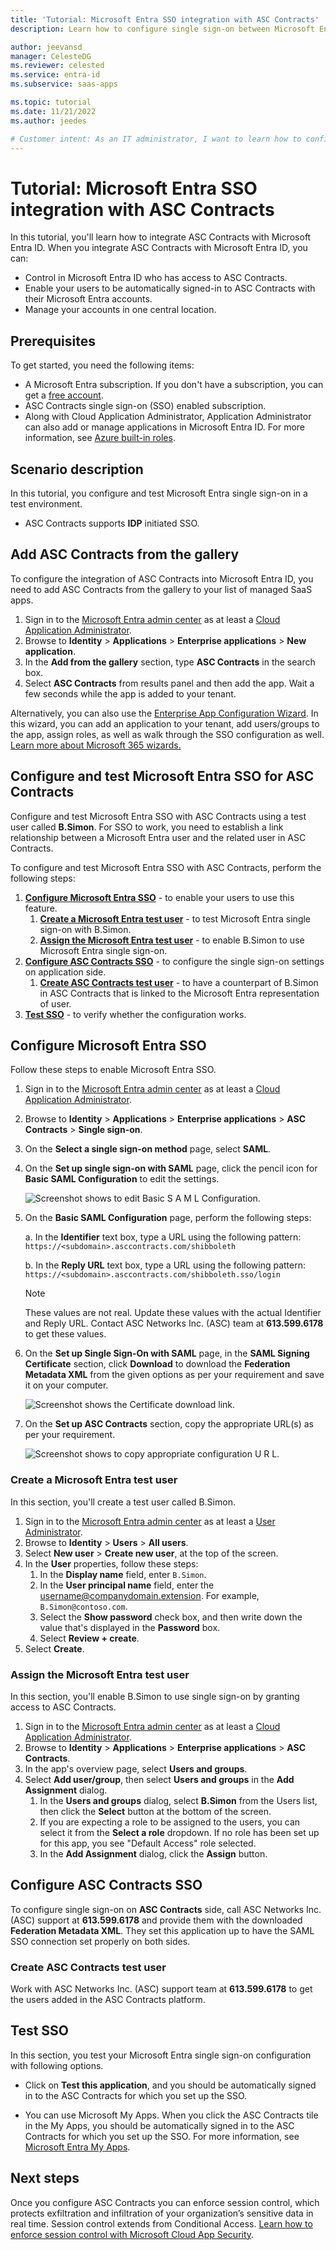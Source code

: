```yaml
---
title: 'Tutorial: Microsoft Entra SSO integration with ASC Contracts'
description: Learn how to configure single sign-on between Microsoft Entra ID and ASC Contracts.

author: jeevansd
manager: CelesteDG
ms.reviewer: celested
ms.service: entra-id
ms.subservice: saas-apps

ms.topic: tutorial
ms.date: 11/21/2022
ms.author: jeedes

# Customer intent: As an IT administrator, I want to learn how to configure single sign-on between Microsoft Entra ID and ASC Contracts so that I can control who has access to ASC Contracts, enable automatic sign-in with Microsoft Entra accounts, and manage my accounts in one central location.
---
```

# Tutorial: Microsoft Entra SSO integration with ASC Contracts

In this tutorial, you'll learn how to integrate ASC Contracts with Microsoft Entra ID. When you integrate ASC Contracts with Microsoft Entra ID, you can:

* Control in Microsoft Entra ID who has access to ASC Contracts.
* Enable your users to be automatically signed-in to ASC Contracts with their Microsoft Entra accounts.
* Manage your accounts in one central location.

## Prerequisites

To get started, you need the following items:

* A Microsoft Entra subscription. If you don't have a subscription, you can get a [free account](https://azure.microsoft.com/free/).
* ASC Contracts single sign-on (SSO) enabled subscription.
* Along with Cloud Application Administrator, Application Administrator can also add or manage applications in Microsoft Entra ID.
For more information, see [Azure built-in roles](~/identity/role-based-access-control/permissions-reference.md).

## Scenario description

In this tutorial, you configure and test Microsoft Entra single sign-on in a test environment.

* ASC Contracts supports **IDP** initiated SSO.

## Add ASC Contracts from the gallery

To configure the integration of ASC Contracts into Microsoft Entra ID, you need to add ASC Contracts from the gallery to your list of managed SaaS apps.

1. Sign in to the [Microsoft Entra admin center](https://entra.microsoft.com) as at least a [Cloud Application Administrator](~/identity/role-based-access-control/permissions-reference.md#cloud-application-administrator).
1. Browse to **Identity** > **Applications** > **Enterprise applications** > **New application**.
1. In the **Add from the gallery** section, type **ASC Contracts** in the search box.
1. Select **ASC Contracts** from results panel and then add the app. Wait a few seconds while the app is added to your tenant.

 Alternatively, you can also use the [Enterprise App Configuration Wizard](https://portal.office.com/AdminPortal/home?Q=Docs#/azureadappintegration). In this wizard, you can add an application to your tenant, add users/groups to the app, assign roles, as well as walk through the SSO configuration as well. [Learn more about Microsoft 365 wizards.](/microsoft-365/admin/misc/azure-ad-setup-guides)

<a name='configure-and-test-azure-ad-sso-for-asc-contracts'></a>

## Configure and test Microsoft Entra SSO for ASC Contracts

Configure and test Microsoft Entra SSO with ASC Contracts using a test user called **B.Simon**. For SSO to work, you need to establish a link relationship between a Microsoft Entra user and the related user in ASC Contracts.

To configure and test Microsoft Entra SSO with ASC Contracts, perform the following steps:

1. **[Configure Microsoft Entra SSO](#configure-azure-ad-sso)** - to enable your users to use this feature.
    1. **[Create a Microsoft Entra test user](#create-an-azure-ad-test-user)** - to test Microsoft Entra single sign-on with B.Simon.
    1. **[Assign the Microsoft Entra test user](#assign-the-azure-ad-test-user)** - to enable B.Simon to use Microsoft Entra single sign-on.
1. **[Configure ASC Contracts SSO](#configure-asc-contracts-sso)** - to configure the single sign-on settings on application side.
    1. **[Create ASC Contracts test user](#create-asc-contracts-test-user)** - to have a counterpart of B.Simon in ASC Contracts that is linked to the Microsoft Entra representation of user.
1. **[Test SSO](#test-sso)** - to verify whether the configuration works.

<a name='configure-azure-ad-sso'></a>

## Configure Microsoft Entra SSO

Follow these steps to enable Microsoft Entra SSO.

1. Sign in to the [Microsoft Entra admin center](https://entra.microsoft.com) as at least a [Cloud Application Administrator](~/identity/role-based-access-control/permissions-reference.md#cloud-application-administrator).
1. Browse to **Identity** > **Applications** > **Enterprise applications** > **ASC Contracts** > **Single sign-on**.
1. On the **Select a single sign-on method** page, select **SAML**.
1. On the **Set up single sign-on with SAML** page, click the pencil icon for **Basic SAML Configuration** to edit the settings.
    
    ![Screenshot shows to edit Basic S A M L Configuration.](common/edit-urls.png "Basic Configuration")

1. On the **Basic SAML Configuration** page, perform the following steps:

    a. In the **Identifier** text box, type a URL using the following pattern:
    `https://<subdomain>.asccontracts.com/shibboleth`

    b. In the **Reply URL** text box, type a URL using the following pattern:
    `https://<subdomain>.asccontracts.com/shibboleth.sso/login`

    > [!NOTE]
    > These values are not real. Update these values with the actual Identifier and Reply URL. Contact ASC Networks Inc. (ASC) team at **613.599.6178** to get these values.

1. On the **Set up Single Sign-On with SAML** page, in the **SAML Signing Certificate** section, click **Download** to download the **Federation Metadata XML** from the given options as per your requirement and save it on your computer.

    ![Screenshot shows the Certificate download link.](common/metadataxml.png "Certificate")

1. On the **Set up ASC Contracts** section, copy the appropriate URL(s) as per your requirement.

    ![Screenshot shows to copy appropriate configuration U R L.](common/copy-configuration-urls.png "Metadata")

<a name='create-an-azure-ad-test-user'></a>

### Create a Microsoft Entra test user

In this section, you'll create a test user called B.Simon.

1. Sign in to the [Microsoft Entra admin center](https://entra.microsoft.com) as at least a [User Administrator](~/identity/role-based-access-control/permissions-reference.md#user-administrator).
1. Browse to **Identity** > **Users** > **All users**.
1. Select **New user** > **Create new user**, at the top of the screen.
1. In the **User** properties, follow these steps:
   1. In the **Display name** field, enter `B.Simon`.  
   1. In the **User principal name** field, enter the username@companydomain.extension. For example, `B.Simon@contoso.com`.
   1. Select the **Show password** check box, and then write down the value that's displayed in the **Password** box.
   1. Select **Review + create**.
1. Select **Create**.

<a name='assign-the-azure-ad-test-user'></a>

### Assign the Microsoft Entra test user

In this section, you'll enable B.Simon to use single sign-on by granting access to ASC Contracts.

1. Sign in to the [Microsoft Entra admin center](https://entra.microsoft.com) as at least a [Cloud Application Administrator](~/identity/role-based-access-control/permissions-reference.md#cloud-application-administrator).
1. Browse to **Identity** > **Applications** > **Enterprise applications** > **ASC Contracts**.
1. In the app's overview page, select **Users and groups**.
1. Select **Add user/group**, then select **Users and groups** in the **Add Assignment** dialog.
   1. In the **Users and groups** dialog, select **B.Simon** from the Users list, then click the **Select** button at the bottom of the screen.
   1. If you are expecting a role to be assigned to the users, you can select it from the **Select a role** dropdown. If no role has been set up for this app, you see "Default Access" role selected.
   1. In the **Add Assignment** dialog, click the **Assign** button.

## Configure ASC Contracts SSO

To configure single sign-on on **ASC Contracts** side, call ASC Networks Inc. (ASC) support at **613.599.6178** and provide them with the downloaded **Federation Metadata XML**. They set this application up to have the SAML SSO connection set properly on both sides.

### Create ASC Contracts test user

Work with ASC Networks Inc. (ASC) support team at **613.599.6178** to get the users added in the ASC Contracts platform.

## Test SSO

In this section, you test your Microsoft Entra single sign-on configuration with following options.

* Click on **Test this application**, and you should be automatically signed in to the ASC Contracts for which you set up the SSO.

* You can use Microsoft My Apps. When you click the ASC Contracts tile in the My Apps, you should be automatically signed in to the ASC Contracts for which you set up the SSO. For more information, see [Microsoft Entra My Apps](/azure/active-directory/manage-apps/end-user-experiences#azure-ad-my-apps).

## Next steps

Once you configure ASC Contracts you can enforce session control, which protects exfiltration and infiltration of your organization’s sensitive data in real time. Session control extends from Conditional Access. [Learn how to enforce session control with Microsoft Cloud App Security](/cloud-app-security/proxy-deployment-aad).
